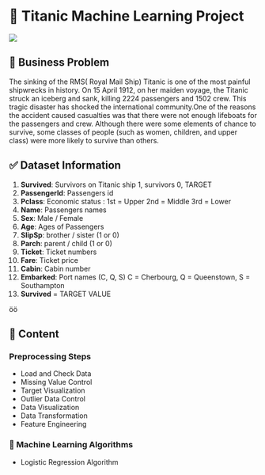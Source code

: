 # :ocean: Titanic Machine Learning Project

![](https://i.milliyet.com.tr/MolatikDetayBig/2020/04/14/fft371_mf33115214.Jpeg) 

 ## :file_folder:  Business Problem

The sinking of the RMS( Royal Mail Ship) Titanic is one of the most painful shipwrecks in history. On 15 April 1912, on her maiden voyage, the Titanic struck an iceberg and sank, killing 2224 passengers and 1502 crew. This tragic disaster has shocked the international community.One of the reasons the accident caused casualties was that there were not enough lifeboats for the passengers and crew. Although there were some elements of chance to survive, some classes of people (such as women, children, and upper class) were more likely to survive than others.

## :white_check_mark:  Dataset Information

1. **Survived**: Survivors on Titanic ship 1, survivors 0, TARGET
1. **PassengerId**: Passengers id
1. **Pclass**: Economic status : 1st = Upper 2nd = Middle 3rd = Lower
1. **Name**:  Passengers names
1. **Sex**: Male / Female
1. **Age**: Ages of Passengers
1. **SlipSp**: brother / sister (1 or 0)
1. **Parch**: parent / child (1 or 0)
1. **Ticket**: Ticket numbers 
1. **Fare**: Ticket price
1. **Cabin**: Cabin number
1. **Embarked**:  Port names (C, Q, S) C = Cherbourg, Q = Queenstown, S = Southampton
1. **Survived** = TARGET VALUE

öö
## :art: Content

### Preprocessing Steps

* Load and Check Data
* Missing Value Control
* Target Visualization
* Outlier Data Control
* Data Visualization
* Data Transformation
* Feature Engineering

### :mechanical_arm: Machine Learning Algorithms

* Logistic Regression Algorithm
